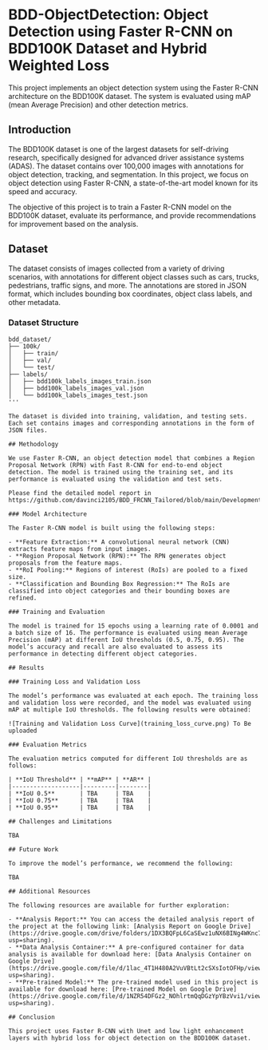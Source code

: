 # BDD-ObjectDetection: Object Detection using Faster R-CNN on BDD100K Dataset and Hybrid Weighted Loss


This project implements an object detection system using the Faster R-CNN architecture on the BDD100K dataset. The system is evaluated using mAP (mean Average Precision) and other detection metrics.

## Introduction

The BDD100K dataset is one of the largest datasets for self-driving research, specifically designed for advanced driver assistance systems (ADAS). The dataset contains over 100,000 images with annotations for object detection, tracking, and segmentation. In this project, we focus on object detection using Faster R-CNN, a state-of-the-art model known for its speed and accuracy.

The objective of this project is to train a Faster R-CNN model on the BDD100K dataset, evaluate its performance, and provide recommendations for improvement based on the analysis.

## Dataset

The dataset consists of images collected from a variety of driving scenarios, with annotations for different object classes such as cars, trucks, pedestrians, traffic signs, and more. The annotations are stored in JSON format, which includes bounding box coordinates, object class labels, and other metadata.

### Dataset Structure
```plaintext
bdd_dataset/
├── 100k/
│   ├── train/
│   ├── val/
│   └── test/
├── labels/
│   ├── bdd100k_labels_images_train.json
│   ├── bdd100k_labels_images_val.json
│   └── bdd100k_labels_images_test.json 
'''

The dataset is divided into training, validation, and testing sets. Each set contains images and corresponding annotations in the form of JSON files.

## Methodology

We use Faster R-CNN, an object detection model that combines a Region Proposal Network (RPN) with Fast R-CNN for end-to-end object detection. The model is trained using the training set, and its performance is evaluated using the validation and test sets.

Please find the detailed model report in https://github.com/davinci2105/BDD_FRCNN_Tailored/blob/main/Development_pipeline.md

### Model Architecture

The Faster R-CNN model is built using the following steps:

- **Feature Extraction:** A convolutional neural network (CNN) extracts feature maps from input images.
- **Region Proposal Network (RPN):** The RPN generates object proposals from the feature maps.
- **RoI Pooling:** Regions of interest (RoIs) are pooled to a fixed size.
- **Classification and Bounding Box Regression:** The RoIs are classified into object categories and their bounding boxes are refined.

### Training and Evaluation

The model is trained for 15 epochs using a learning rate of 0.0001 and a batch size of 16. The performance is evaluated using mean Average Precision (mAP) at different IoU thresholds (0.5, 0.75, 0.95). The model’s accuracy and recall are also evaluated to assess its performance in detecting different object categories.

## Results

### Training Loss and Validation Loss

The model’s performance was evaluated at each epoch. The training loss and validation loss were recorded, and the model was evaluated using mAP at multiple IoU thresholds. The following results were obtained:

![Training and Validation Loss Curve](training_loss_curve.png) To Be uploaded

### Evaluation Metrics

The evaluation metrics computed for different IoU thresholds are as follows:

| **IoU Threshold** | **mAP** | **AR** |
|-------------------|---------|--------|
| **IoU 0.5**       | TBA     | TBA    |
| **IoU 0.75**      | TBA     | TBA    |
| **IoU 0.95**      | TBA     | TBA    |

## Challenges and Limitations

TBA

## Future Work

To improve the model’s performance, we recommend the following:

TBA

## Additional Resources

The following resources are available for further exploration:

- **Analysis Report:** You can access the detailed analysis report of the project at the following link: [Analysis Report on Google Drive](https://drive.google.com/drive/folders/1DX3BQFpL6CaSEwz1uNX6BINg4WKnc7Ql?usp=sharing).
- **Data Analysis Container:** A pre-configured container for data analysis is available for download here: [Data Analysis Container on Google Drive](https://drive.google.com/file/d/1lac_4T1H480A2VuVBtLt2cSXsIotOFHp/view?usp=sharing).
- **Pre-trained Model:** The pre-trained model used in this project is available for download here: [Pre-trained Model on Google Drive](https://drive.google.com/file/d/1NZR54DFGz2_NOhlrtmQqDGzYpYBzVvi1/view?usp=sharing).

## Conclusion

This project uses Faster R-CNN with Unet and low light enhancement layers with hybrid loss for object detection on the BDD100K dataset. 

